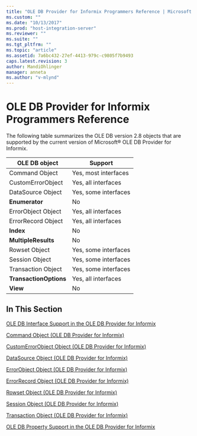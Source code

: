 ```yaml
---
title: "OLE DB Provider for Informix Programmers Reference | Microsoft Docs"
ms.custom: ""
ms.date: "10/13/2017"
ms.prod: "host-integration-server"
ms.reviewer: ""
ms.suite: ""
ms.tgt_pltfrm: ""
ms.topic: "article"
ms.assetid: 7a6bc432-27ef-4413-979c-c9805f7b9493
caps.latest.revision: 3
author: MandiOhlinger
manager: anneta
ms.author: "v-mlynd"
---
```

# OLE DB Provider for Informix Programmers Reference
The following table summarizes the OLE DB version 2.8 objects that are supported by the current version of Microsoft® OLE DB Provider for Informix.  
  
|OLE DB object|Support|  
|-------------------|-------------|  
|Command Object|Yes, most interfaces|  
|CustomErrorObject|Yes, all interfaces|  
|DataSource Object|Yes, some interfaces|  
|**Enumerator**|No|  
|ErrorObject Object|Yes, all interfaces|  
|ErrorRecord Object|Yes, all interfaces|  
|**Index**|No|  
|**MultipleResults**|No|  
|Rowset Object|Yes, some interfaces|  
|Session Object|Yes, some interfaces|  
|Transaction Object|Yes, some interfaces|  
|**TransactionOptions**|Yes, all interfaces|  
|**View**|No|  
  
## In This Section  
 [OLE DB Interface Support in the OLE DB Provider for Informix](../core/ole-db-interface-support-in-the-ole-db-provider-for-informix.md)  
  
 [Command Object (OLE DB Provider for Informix)](../core/command-object-ole-db-provider-for-informix.md)  
  
 [CustomErrorObject Object (OLE DB Provider for Informix)](../core/customerrorobject-object-ole-db-provider-for-informix.md)  
  
 [DataSource Object (OLE DB Provider for Informix)](../core/datasource-object-ole-db-provider-for-informix.md)  
  
 [ErrorObject Object (OLE DB Provider for Informix)](../core/errorobject-object-ole-db-provider-for-informix.md)  
  
 [ErrorRecord Object (OLE DB Provider for Informix)](../core/errorrecord-object-ole-db-provider-for-informix.md)  
  
 [Rowset Object (OLE DB Provider for Informix)](../core/rowset-object-ole-db-provider-for-informix.md)  
  
 [Session Object (OLE DB Provider for Informix)](../core/session-object-ole-db-provider-for-informix.md)  
  
 [Transaction Object (OLE DB Provider for Informix)](../core/transaction-object-ole-db-provider-for-informix.md)  
  
 [OLE DB Property Support in the OLE DB Provider for Informix](../core/ole-db-property-support-in-the-ole-db-provider-for-informix.md)